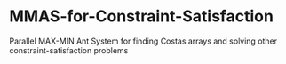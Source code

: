 # MMAS-for-Constraint-Satisfaction
Parallel MAX-MIN Ant System for finding Costas arrays and solving other constraint-satisfaction problems

